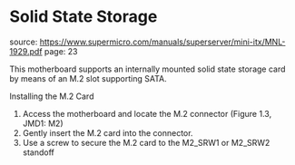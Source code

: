 # Solid State Storage
source: https://www.supermicro.com/manuals/superserver/mini-itx/MNL-1929.pdf
page: 23

This motherboard supports an internally mounted solid state storage card by means of an
M.2 slot supporting SATA.

Installing the M.2 Card
1. Access the motherboard and locate the M.2 connector (Figure 1.3, JMD1: M2)
1. Gently insert the M.2 card into the connector.
1. Use a screw to secure the M.2 card to the M2_SRW1 or M2_SRW2 standoff